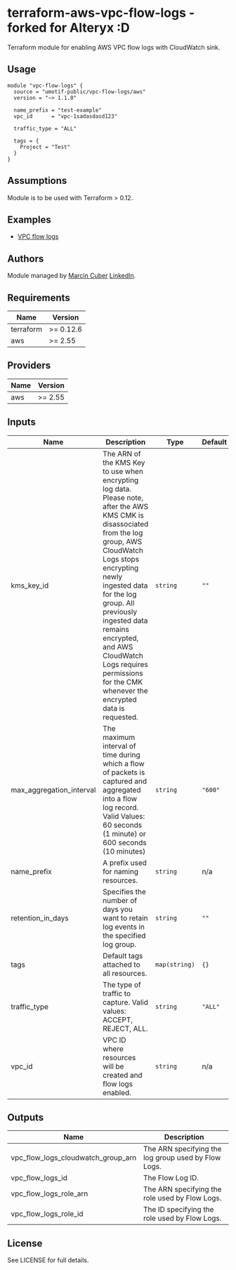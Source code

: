 # terraform-aws-vpc-flow-logs - forked for Alteryx :D

Terraform module for enabling AWS VPC flow logs with CloudWatch sink.

## Usage

```hcl
module "vpc-flow-logs" {
  source = "umotif-public/vpc-flow-logs/aws"
  version = "~> 1.1.0"

  name_prefix = "test-example"
  vpc_id      = "vpc-1sadasdasd123"

  traffic_type = "ALL"

  tags = {
    Project = "Test"
  }
}
```

## Assumptions

Module is to be used with Terraform > 0.12.

## Examples

* [VPC flow logs](https://github.com/umotif-public/terraform-aws-vpc-flow-logs/tree/master/examples/core)

## Authors

Module managed by [Marcin Cuber](https://github.com/marcincuber) [LinkedIn](https://www.linkedin.com/in/marcincuber/).

<!-- BEGINNING OF PRE-COMMIT-TERRAFORM DOCS HOOK -->
## Requirements

| Name | Version |
|------|---------|
| terraform | >= 0.12.6 |
| aws | >= 2.55 |

## Providers

| Name | Version |
|------|---------|
| aws | >= 2.55 |

## Inputs

| Name | Description | Type | Default | Required |
|------|-------------|------|---------|:--------:|
| kms\_key\_id | The ARN of the KMS Key to use when encrypting log data. Please note, after the AWS KMS CMK is disassociated from the log group, AWS CloudWatch Logs stops encrypting newly ingested data for the log group. All previously ingested data remains encrypted, and AWS CloudWatch Logs requires permissions for the CMK whenever the encrypted data is requested. | `string` | `""` | no |
| max\_aggregation\_interval | The maximum interval of time during which a flow of packets is captured and aggregated into a flow log record. Valid Values: 60 seconds (1 minute) or 600 seconds (10 minutes) | `string` | `"600"` | no |
| name\_prefix | A prefix used for naming resources. | `string` | n/a | yes |
| retention\_in\_days | Specifies the number of days you want to retain log events in the specified log group. | `string` | `""` | no |
| tags | Default tags attached to all resources. | `map(string)` | `{}` | no |
| traffic\_type | The type of traffic to capture. Valid values: ACCEPT, REJECT, ALL. | `string` | `"ALL"` | no |
| vpc\_id | VPC ID where resources will be created and flow logs enabled. | `string` | n/a | yes |

## Outputs

| Name | Description |
|------|-------------|
| vpc\_flow\_logs\_cloudwatch\_group\_arn | The ARN specifying the log group used by Flow Logs. |
| vpc\_flow\_logs\_id | The Flow Log ID. |
| vpc\_flow\_logs\_role\_arn | The ARN specifying the role used by Flow Logs. |
| vpc\_flow\_logs\_role\_id | The ID specifying the role used by Flow Logs. |

<!-- END OF PRE-COMMIT-TERRAFORM DOCS HOOK -->

## License

See LICENSE for full details.
